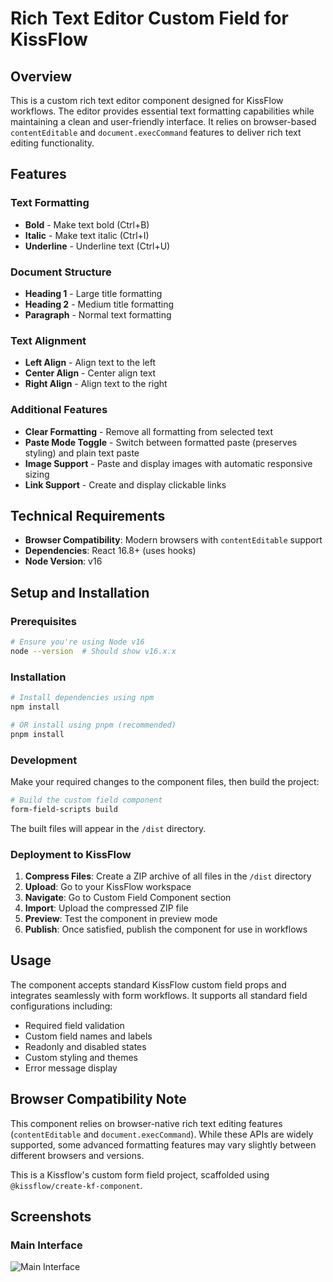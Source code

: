 # Rich Text Editor Custom Field for KissFlow

## Overview

This is a custom rich text editor component designed for KissFlow workflows. The editor provides essential text formatting capabilities while maintaining a clean and user-friendly interface. It relies on browser-based `contentEditable` and `document.execCommand` features to deliver rich text editing functionality.

## Features

### Text Formatting
- **Bold** - Make text bold (Ctrl+B)
- **Italic** - Make text italic (Ctrl+I) 
- **Underline** - Underline text (Ctrl+U)

### Document Structure
- **Heading 1** - Large title formatting
- **Heading 2** - Medium title formatting
- **Paragraph** - Normal text formatting

### Text Alignment
- **Left Align** - Align text to the left
- **Center Align** - Center align text
- **Right Align** - Align text to the right

### Additional Features
- **Clear Formatting** - Remove all formatting from selected text
- **Paste Mode Toggle** - Switch between formatted paste (preserves styling) and plain text paste
- **Image Support** - Paste and display images with automatic responsive sizing
- **Link Support** - Create and display clickable links

## Technical Requirements

- **Browser Compatibility**: Modern browsers with `contentEditable` support
- **Dependencies**: React 16.8+ (uses hooks)
- **Node Version**: v16

## Setup and Installation

### Prerequisites
```bash
# Ensure you're using Node v16
node --version  # Should show v16.x.x
```

### Installation
```bash
# Install dependencies using npm
npm install

# OR install using pnpm (recommended)
pnpm install
```

### Development
Make your required changes to the component files, then build the project:

```bash
# Build the custom field component
form-field-scripts build
```

The built files will appear in the `/dist` directory.

### Deployment to KissFlow

1. **Compress Files**: Create a ZIP archive of all files in the `/dist` directory
2. **Upload**: Go to your KissFlow workspace
3. **Navigate**: Go to Custom Field Component section
4. **Import**: Upload the compressed ZIP file
5. **Preview**: Test the component in preview mode
6. **Publish**: Once satisfied, publish the component for use in workflows

## Usage

The component accepts standard KissFlow custom field props and integrates seamlessly with form workflows. It supports all standard field configurations including:

- Required field validation
- Custom field names and labels  
- Readonly and disabled states
- Custom styling and themes
- Error message display

## Browser Compatibility Note

This component relies on browser-native rich text editing features (`contentEditable` and `document.execCommand`). While these APIs are widely supported, some advanced formatting features may vary slightly between different browsers and versions.


This is a Kissflow's custom form field project, scaffolded using `@kissflow/create-kf-component`.

## Screenshots  

### Main Interface
![Main Interface](https://i.postimg.cc/fb1wJhYQ/Screenshot-2025-06-20-at-1-52-36-PM.png)


